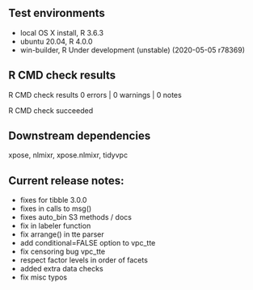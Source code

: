 ## Test environments
* local OS X install, R 3.6.3
* ubuntu 20.04, R 4.0.0
* win-builder, R Under development (unstable) (2020-05-05 r78369)

## R CMD check results
R CMD check results
0 errors | 0 warnings | 0 notes

R CMD check succeeded

## Downstream dependencies
xpose, nlmixr, xpose.nlmixr, tidyvpc

## Current release notes:
- fixes for tibble 3.0.0
- fixes in calls to msg()
- fixes auto_bin S3 methods / docs
- fix in labeler function
- fix arrange() in tte parser
- add conditional=FALSE option to vpc_tte
- fix censoring bug vpc_tte
- respect factor levels in order of facets
- added extra data checks
- fix misc typos